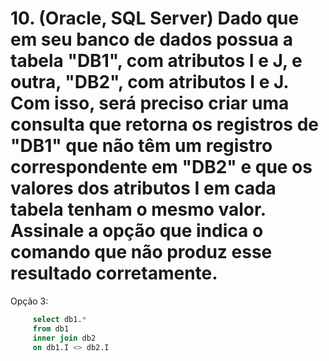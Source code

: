 # 10. (Oracle, SQL Server) Dado que em seu banco de dados possua a tabela "DB1", com atributos I e J, e outra, "DB2", com atributos I e J. Com isso, será preciso criar uma consulta que retorna os registros de "DB1" que não têm um registro correspondente em "DB2" e que os valores dos atributos I em cada tabela tenham o mesmo valor. Assinale a opção que indica o comando que não produz esse resultado corretamente.
Opção 3:
```sql
     select db1.*
     from db1 
     inner join db2 
     on db1.I <> db2.I
```

